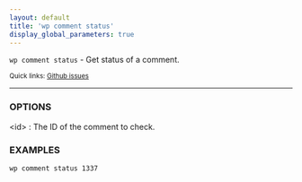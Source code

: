 ```yaml
---
layout: default
title: 'wp comment status'
display_global_parameters: true
---
```


`wp comment status` - Get status of a comment.

<small>Quick links: <a href="https://github.com/wp-cli/wp-cli/issues?q=is%3Aopen+label%3Acommand%3Acomment-status+sort%3Aupdated-desc">Github issues</a></small>

<hr />

### OPTIONS

&lt;id&gt;
: The ID of the comment to check.

### EXAMPLES

    wp comment status 1337



